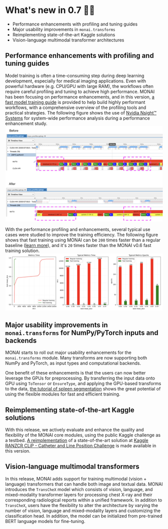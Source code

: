 # What's new in 0.7 🎉🎉

- Performance enhancements with profiling and tuning guides
- Major usability improvements in `monai.transforms`
- Reimplementing state-of-the-art Kaggle solutions
- Vision-language multimodal transformer architectures

## Performance enhancements with profiling and tuning guides

Model training is often a time-consuming step during deep learning development,
especially for medical imaging applications. Even with powerful hardware (e.g.
CPU/GPU with large RAM), the workflows often require careful profiling and
tuning to achieve high performance. MONAI has been focusing on performance
enhancements, and in this version, [a fast model training
guide](https://github.com/Project-MONAI/tutorials/blob/master/acceleration/fast_model_training_guide.md)
is provided to help build highly performant workflows, with a comprehensive
overview of the profiling tools and practical strategies.  The following figure
shows the use of [Nvidia Nsight™ Systems](https://developer.nvidia.com/nsight-systems) for system-wide performance analysis during
a performance enhancement study.
![nsight_vis](../images/nsight_comparison.png)

With the performance profiling and enhancements, several typical use cases were studied to
improve the training efficiency.  The following figure shows that fast
training using MONAI can be `200` times faster than a regular baseline ([learn
more](https://github.com/Project-MONAI/tutorials/blob/master/acceleration/fast_training_tutorial.ipynb)), and it's `20` times faster than the MONAI v0.6 fast training solution.
![fast_training](../images/fast_training.png)

## Major usability improvements in `monai.transforms` for NumPy/PyTorch inputs and backends

 MONAI starts to roll out major usability enhancements for the
 `monai.transforms` module. Many transforms are now supporting both NumPy and
 PyTorch, as input types and computational backends.

One benefit of these enhancements is that the users can now better leverage the
GPUs for preprocessing. By transferring the input data onto GPU using
`ToTensor` or `EnsureType`, and applying the GPU-based transforms to the data,
[the tutorial of spleen
segmentation](https://github.com/Project-MONAI/tutorials/blob/master/acceleration/fast_training_tutorial.ipynb)
shows the great potential of using the flexible modules for fast and efficient
training.

## Reimplementing state-of-the-art Kaggle solutions

With this release, we actively evaluate and enhance the quality and flexibility
of the MONAI core modules, using the public Kaggle challenge as a testbed. [A
reimplementation](https://github.com/Project-MONAI/tutorials/tree/master/kaggle/RANZCR/4th_place_solution)
of a state-of-the-art solution at [Kaggle RANZCR CLiP - Catheter and Line
Position
Challenge](https://www.kaggle.com/c/ranzcr-clip-catheter-line-classification)
is made available in this version.

##  Vision-language multimodal transformers

In this release, MONAI adds support for training multimodal (vision + language)
transformers that can handle both image and textual data. MONAI introduces the
`TransCheX` model which consists of vision, language, and mixed-modality
transformer layers for processing chest X-ray and their corresponding
radiological reports within a unified framework. In addition to `TransCheX`,
users have the flexibility to alter the architecture by varying the number of
vision, language and mixed-modality layers and customizing the classification
head. In addition, the model can be initialized from pre-trained BERT language
models for fine-tuning.
